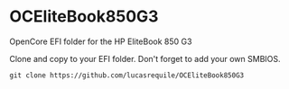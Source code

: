 # OCEliteBook850G3
OpenCore EFI folder for the HP EliteBook 850 G3

Clone and copy to your EFI folder. Don't forget to add your own SMBIOS.
```
git clone https://github.com/lucasrequile/OCEliteBook850G3
```
